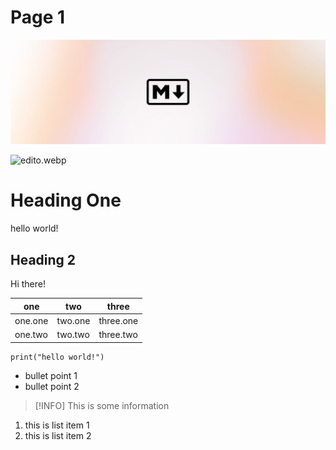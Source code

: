 # Page 1

![markdown.webp](./.gitbook/assets/markdown.webp)

![edito.webp](./.gitbook/edito.webp)

# Heading One

hello world!

## Heading 2

Hi there!

| **one** | **two** | **three** |
| --- | --- | --- |
| one.one | two.one | three.one |
| one.two | two.two | three.two |

```
print("hello world!")
```

- bullet point 1
- bullet point 2

> [!INFO]
> This is some information

1. this is list item 1
2. this is list item 2
